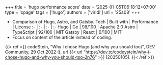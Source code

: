 +++
title = 'hugo performance score'
date = '2025-01-05T06:18:12+07:00'
type = 'xpage'
tags = ['hugo']
authors = ['viridi']
url = '25a08'
+++
<!--more-->

+ Comparison of Hugo, Astro, and Gatsby.
Tech | Built with | Performance | License
:- | :- | :- | :-
Hugo   | Go          | 98/100 | Apache 2.0
Astro  | TypeScript  | 92/100 | MIT
Gatsby | React       | 6/100 | MIT
+ Focus on content of the article instead of coding.

{{< ref >}}
codeStein, "Why I chose Hugo (and why you should too)", DEV Community, 29 Oct 2022 (), url {{< url "https://dev.to/codeystein/why-i-chose-hugo-and-why-you-should-too-2n76" >}} [20250105].
{{< /ref >}}

